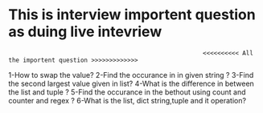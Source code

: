 # This is interview importent question as duing live intevriew

                                                          <<<<<<<<<< All the importent question >>>>>>>>>>>>>  

1-How to swap the value?
2-Find the occurance in in given string ?
3-Find the second largest value given in list?
4-What is the difference in between the list and tuple ?
5-Find the occurance in the bethout using count and counter and regex ?
6-What is the list, dict string,tuple and it operation?

